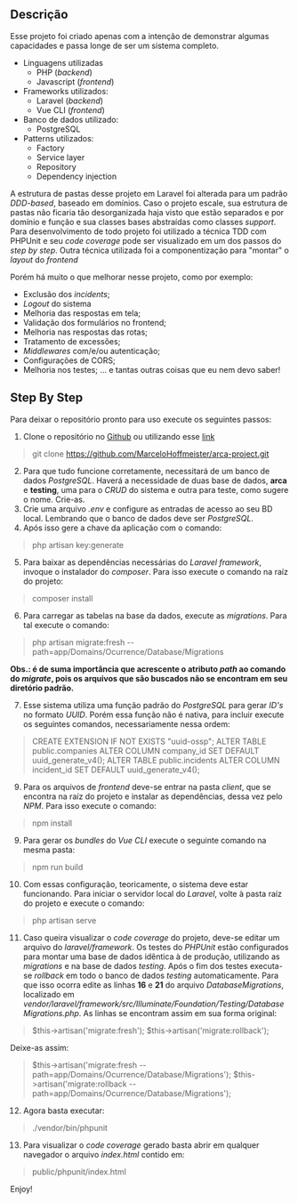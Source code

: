 ## Descrição
Esse projeto foi criado apenas com a intenção de demonstrar algumas capacidades e passa longe de ser um sistema completo.

 - Linguagens utilizadas
	 - PHP (*backend*)
	 - Javascript (*frontend*)
- Frameworks utilizados:
	- Laravel (*backend*)
	- Vue CLI (*frontend*)
- Banco de dados utilizado:
	- PostgreSQL
- Patterns utilizados:
	- Factory
	- Service layer
	- Repository
	- Dependency injection

A estrutura de pastas desse projeto em Laravel foi alterada para um padrão *DDD-based*, baseado em domínios. Caso o projeto escale, sua estrutura de pastas não ficaria tão desorganizada haja visto que estão separados e por domínio e função e sua classes bases abstraídas como classes *support*.
Para desenvolvimento de todo projeto foi utilizado a técnica TDD com PHPUnit e seu *code coverage* pode ser visualizado em um dos passos do *step by step*.
Outra técnica utilizada foi a componentização para "montar" o *layout* do *frontend*

Porém há muito o que melhorar nesse projeto, como por exemplo:

- Exclusão dos *incidents*;
- *Logout* do sistema
- Melhoria das respostas em tela;
- Validação dos formulários no frontend;
- Melhoria nas respostas das rotas;
- Tratamento de excessões;
- *Middlewares* com/e/ou autenticação;
- Configurações de CORS;
- Melhoria nos testes;
... e tantas outras coisas que eu nem devo saber!

## Step By Step
Para deixar o repositório pronto para uso execute os seguintes passos:

 1. Clone o repositório no [Github](https://github.com/MarceloHoffmeister/arca-project) ou utilizando esse [link](https://github.com/MarceloHoffmeister/arca-project.git)
 
> git clone https://github.com/MarceloHoffmeister/arca-project.git

 2. Para que tudo funcione corretamente, necessitará de um banco de dados *PostgreSQL*. Haverá a necessidade de duas base de dados, **arca** e **testing**, uma para o *CRUD* do sistema e outra para teste, como sugere o nome. Crie-as.
 3. Crie uma arquivo *.env* e configure as entradas de acesso ao seu BD local. Lembrando que o banco de dados deve ser *PostgreSQL*.
 4. Após isso gere a chave da aplicação com o comando:

> php artisan key:generate
 
 5. Para baixar as dependências necessárias do *Laravel framework*, invoque o instalador do *composer*. Para isso execute o comando na raíz do projeto:
 
> composer install

 6. Para carregar as tabelas na base da dados, execute as *migrations*. Para tal execute o comando:

> php artisan migrate:fresh --path=app/Domains/Ocurrence/Database/Migrations

**Obs.: é de suma importância que acrescente o atributo *path* ao comando do *migrate*, pois os arquivos que são buscados não se encontram em seu diretório padrão.**

 7. Esse sistema utiliza uma função padrão do *PostgreSQL* para gerar *ID's* no formato *UUID*. Porém essa função não é nativa, para incluir execute os seguintes comandos, necessariamente nessa ordem:
 
> CREATE EXTENSION IF NOT EXISTS "uuid-ossp";
> ALTER TABLE public.companies ALTER COLUMN company_id SET DEFAULT uuid_generate_v4();
> ALTER TABLE public.incidents  ALTER COLUMN incident_id SET DEFAULT uuid_generate_v4();

 9. Para os arquivos de *frontend* deve-se entrar na pasta *client*, que se encontra na raíz do projeto e instalar as dependências, dessa vez pelo *NPM*. Para isso execute o comando: 

> npm install

9. Para gerar os *bundles* do *Vue CLI* execute o seguinte comando na mesma pasta:

> npm run build

 10. Com essas configuração, teoricamente, o sistema deve estar funcionando. Para iniciar o servidor local do *Laravel*, volte à pasta raíz do projeto e execute o comando:
 
> php artisan serve

 11. Caso queira visualizar o *code coverage* do projeto, deve-se editar um arquivo do *laravel/framework*. Os testes do *PHPUnit* estão configurados para montar uma base de dados idêntica à de produção, utilizando as *migrations* e na base de dados *testing*. Após o fim dos testes executa-se *rollback* em todo o banco de dados *testing* automaticamente. Para que isso ocorra edite as linhas **16** e **21** do arquivo *DatabaseMigrations*, localizado em *vendor/laravel/framework/src/Illuminate/Foundation/Testing/DatabaseMigrations.php*. As linhas se encontram assim em sua forma original:
 
 >$this->artisan('migrate:fresh');
> $this->artisan('migrate:rollback');

Deixe-as assim:

> $this->artisan('migrate:fresh --path=app/Domains/Ocurrence/Database/Migrations');
> $this->artisan('migrate:rollback --path=app/Domains/Ocurrence/Database/Migrations');

12. Agora basta executar:

> ./vendor/bin/phpunit

13. Para visualizar o *code coverage* gerado basta abrir em qualquer navegador o arquivo *index.html* contido em:

> public/phpunit/index.html

Enjoy!
